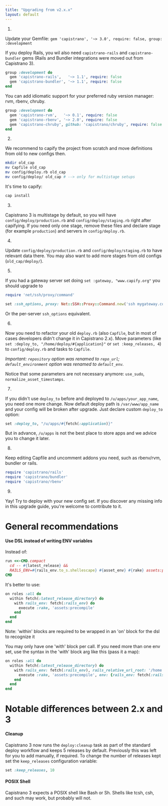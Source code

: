```yaml
---
title: "Upgrading from v2.x.x"
layout: default
---
```


1.
Update your Gemfile: `gem 'capistrano', '~> 3.0', require: false, group: :development`


If you deploy Rails, you wil also need `capistrano-rails` and `capistrano-bundler` gems (Rails and Bundler integrations were moved out from Capistrano 3).

```ruby
group :development do
  gem 'capistrano-rails',   '~> 1.1', require: false
  gem 'capistrano-bundler', '~> 1.1', require: false
end
```

  You can add idiomatic support for your preferred ruby version manager: rvm, rbenv, chruby.

```ruby
group :development do
  gem 'capistrano-rvm',   '~> 0.1', require: false
  gem 'capistrano-rbenv', '~> 2.0', require: false
  gem 'capistrano-chruby', github: 'capistrano/chruby', require: false
end
```

2.
We recommend to capify the project from scratch and move definitions from old to new configs then.

```bash
mkdir old_cap
mv Capfile old_cap
mv config/deploy.rb old_cap
mv config/deploy/ old_cap # --> only for multistage setups
```

It's time to capify:

```bash
cap install
```

3.
Capistrano 3 is multistage by default, so you will have `config/deploy/production.rb` and `config/deploy/staging.rb` right after capifying.
  If you need only one stage, remove these files and declare stage (for example `production`) and servers in `config/deploy.rb`.

4.
Update `config/deploy/production.rb` and `config/deploy/staging.rb` to have relevant data there. You may also want to add more stages from old configs (`old_cap/deploy/`).

5.
If you had a gateway server set doing `set :gateway, "www.capify.org"` you should upgrade to

```ruby
require 'net/ssh/proxy/command'

set :ssh_options, proxy: Net::SSH::Proxy::Command.new('ssh mygateway.com -W %h:%p')
```

Or the per-server `ssh_options` equivalent.

6.
Now you need to refactor your old `deploy.rb` (also `Capfile`, but in most of cases developers didn't change it in Capistrano 2.x). Move parameters (like `set :deploy_to, "/home/deploy/#{application}"` or `set :keep_releases, 4`) to `config/deploy.rb` and tasks to `Capfile`.

*Important: `repository` option was renamed to `repo_url`; `default_environment` option was renamed to `default_env`.*

Notice that some parameters are not necessary anymore: `use_sudo`, `normalize_asset_timestamps`.

7.
If you didn't use `deploy_to` before and deployed to `/u/apps/your_app_name`, you need one more change. Now default deploy path is `/var/www/app_name` and your config will be broken after upgrade. Just declare custom `deploy_to` option:

```ruby
set :deploy_to, "/u/apps/#{fetch(:application)}"
```

But in advance, `/u/apps` is not the best place to store apps and we advice you to change it later.

8.
Keep editing Capfile and uncomment addons you need, such as rbenv/rvm, bundler or rails.

```ruby
require 'capistrano/rails'
require 'capistrano/bundler'
require 'capistrano/rbenv'
```

9.
Yay! Try to deploy with your new config set. If you discover any missing info in this upgrade guide, you're welcome to contribute to it.

# General recommendations

#### Use DSL instead of writing ENV variables

Instead of:

```ruby
run <<-CMD.compact
  cd -- #{latest_release} &&
  RAILS_ENV=#{rails_env.to_s.shellescape} #{asset_env} #{rake} assets:precompile
CMD
```

It's better to use:

```ruby
on roles :all do
  within fetch(:latest_release_directory) do
    with rails_env: fetch(:rails_env) do
      execute :rake, 'assets:precompile'
    end
  end
end
```

Note: 'within' blocks are required to be wrapped in an 'on' block for the dsl to recognize it

You may only have one 'with' block per call. If you need more than one env set, use the syntax in the 'with' block arg like this (pass it a map):

```ruby
on roles :all do
  within fetch(:latest_release_directory) do
    with rails_env: fetch(:rails_env), rails_relative_url_root: '/home' do
      execute :rake, 'assets:precompile', env: {rails_env: fetch(:rails_env), rails_relative_url_root: ''}
    end
  end
end
```

# Notable differences between 2.x and 3

#### Cleanup

Capistrano 3 now runs the `deploy:cleanup` task as part of the standard deploy workflow and keeps 5 releases by default. Previously this was left for you to add manually, if required. To change the number of releases kept set the `keep_releases` configuration variable:

```ruby
set :keep_releases, 10
```

#### POSIX Shell

Capistrano 3 expects a POSIX shell like Bash or Sh. Shells like tcsh, csh, and such may work, but probably will not.
